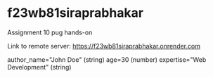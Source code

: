 # f23wb81siraprabhakar

Assignment 10 pug hands-on

Link to remote server: https://f23wb81siraprabhakar.onrender.com

author_name="John Doe" (string)
age=30 (number)
expertise="Web Development" (string)

